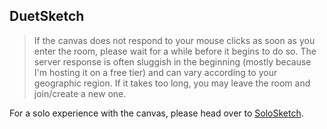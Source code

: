 ## DuetSketch

> If the canvas does not respond to your mouse clicks as soon as you enter the room, please wait for a while before it begins to do so. The server response is often sluggish in the beginning (mostly because I'm hosting it on a free tier) and can vary according to your geographic region. If it takes too long, you may leave the room and join/create a new one. 

For a solo experience with the canvas, please head over to [SoloSketch](https://github.com/swagatmitra-b/solosketch).

